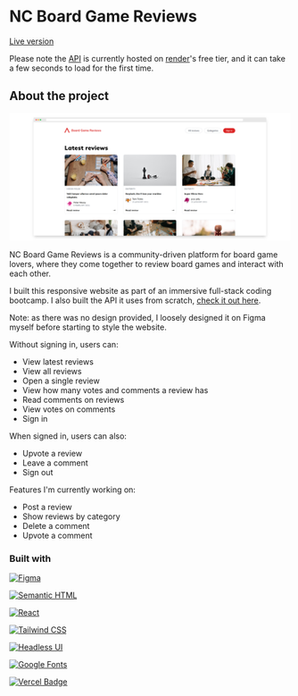 # NC Board Game Reviews

[Live version](https://nc-board-game-reviews.vercel.app/)

Please note the [API](https://github.com/amparoamparo/nc-board-game-reviews-api) is currently hosted on [render](https://render.com/)'s free tier, and it can take a few seconds to load for the first time.

## About the project

![Screenshot - Desktop](public/assets/screenshot.png)

NC Board Game Reviews is a community-driven platform for board game lovers, where they come together to review board games and interact with each other.

I built this responsive website as part of an immersive full-stack coding bootcamp. I also built the API it uses from scratch, [check it out here](https://github.com/amparoamparo/nc-board-game-reviews-api).

Note: as there was no design provided, I loosely designed it on Figma myself before starting to style the website.

Without signing in, users can:

- View latest reviews
- View all reviews
- Open a single review
- View how many votes and comments a review has
- Read comments on reviews
- View votes on comments
- Sign in

When signed in, users can also:

- Upvote a review
- Leave a comment
- Sign out

Features I'm currently working on:

- Post a review
- Show reviews by category
- Delete a comment
- Upvote a comment

### Built with

[![Figma](https://img.shields.io/badge/Figma-d7bcf7?style=for-the-badge&logo=figma&logoColor=black)](https://figma.com)

[![Semantic HTML](https://img.shields.io/badge/Semantic_HTML-E34F26?style=for-the-badge&logo=html5&logoColor=white)](https://web.dev/learn/html/semantic-html/)

[![React](https://img.shields.io/badge/React-20232A?style=for-the-badge&logo=react&logoColor=61DAFB)](https://react.dev/)

[![Tailwind CSS](https://img.shields.io/badge/Tailwind_CSS-38B2AC?style=for-the-badge&logo=tailwind-css&logoColor=white)](https://tailwindcss.com/)

[![Headless UI](https://img.shields.io/badge/Headless%20UI-66E3FF?logo=headlessui&logoColor=000&style=for-the-badge)](https://headlessui.com/)

[![Google Fonts](https://img.shields.io/badge/Google%20Fonts-4285F4?logo=googlefonts&logoColor=fff&style=for-the-badge)](https://fonts.google.com/icons)

[![Vercel Badge](https://img.shields.io/badge/Vercel-000?logo=vercel&logoColor=fff&style=for-the-badge)](https://vercel.com/)
